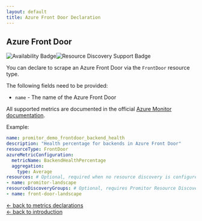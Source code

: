 ```yaml
---
layout: default
title: Azure Front Door Declaration
---
```


## Azure Front Door

![Availability Badge](https://img.shields.io/badge/Available%20Starting-v2.1-green.svg)![Resource Discovery Support Badge](https://img.shields.io/badge/Support%20for%20Resource%20Discovery-Yes-green.svg)

You can declare to scrape an Azure Front Door via the `FrontDoor` resource
type.

The following fields need to be provided:

- `name` - The name of the Azure Front Door

All supported metrics are documented in the official [Azure Monitor documentation](https://docs.microsoft.com/en-us/azure/azure-monitor/platform/metrics-supported#microsoftnetworkfrontdoors).

Example:

```yaml
name: promitor_demo_frontdoor_backend_health
description: "Health percentage for backends in Azure Front Door"
resourceType: FrontDoor
azureMetricConfiguration:
  metricName: BackendHealthPercentage
  aggregation:
    type: Average
resources: # Optional, required when no resource discovery is configured
- name: promitor-landscape
resourceDiscoveryGroups: # Optional, requires Promitor Resource Discovery agent (https://promitor.io/concepts/how-it-works#using-resource-discovery)
- name: front-door-landscape
```

<!-- markdownlint-disable MD033 -->
[&larr; back to metrics declarations](/configuration/v2.x/metrics)<br />
[&larr; back to introduction](/)
<!-- markdownlint-enable -->
